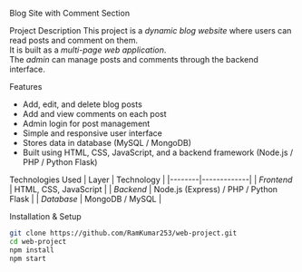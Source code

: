 Blog Site with Comment Section

 Project Description
This project is a *dynamic blog website* where users can read posts and comment on them.  
It is built as a *multi-page web application*.  
The *admin* can manage posts and comments through the backend interface.


 Features
- Add, edit, and delete blog posts  
- Add and view comments on each post  
- Admin login for post management  
- Simple and responsive user interface  
- Stores data in database (MySQL / MongoDB)  
- Built using HTML, CSS, JavaScript, and a backend framework (Node.js / PHP / Python Flask)



 Technologies Used
| Layer | Technology |
|--------|-------------|
| *Frontend* | HTML, CSS, JavaScript |
| *Backend* | Node.js (Express) / PHP / Python Flask |
| *Database* | MongoDB / MySQL |


 Installation & Setup
```bash
git clone https://github.com/RamKumar253/web-project.git
cd web-project
npm install
npm start
